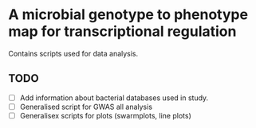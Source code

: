 # A microbial genotype to phenotype map for transcriptional regulation 
Contains scripts used for data analysis.

## TODO

- [ ] Add information about bacterial databases used in study.
- [ ] Generalised script for GWAS all analysis
- [ ] Generalisex scripts for plots (swarmplots, line plots)
